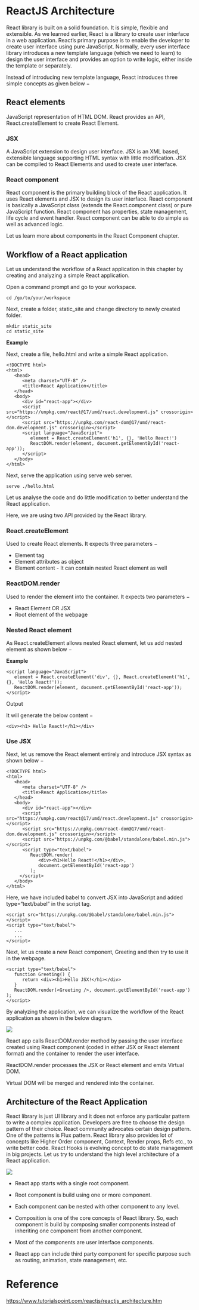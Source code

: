 # ReactJS Architecture

React library is built on a solid foundation. It is simple, flexible and extensible. As we learned earlier, React is a library to create user interface in a web application. React’s primary purpose is to enable the developer to create user interface using pure JavaScript. Normally, every user interface library introduces a new template language (which we need to learn) to design the user interface and provides an option to write logic, either inside the template or separately.

Instead of introducing new template language, React introduces three simple concepts as given below −

## React elements
JavaScript representation of HTML DOM. React provides an API, React.createElement to create React Element.

### JSX
A JavaScript extension to design user interface. JSX is an XML based, extensible language supporting HTML syntax with little modification. JSX can be compiled to React Elements and used to create user interface.

### React component
React component is the primary building block of the React application. It uses React elements and JSX to design its user interface. React component is basically a JavaScript class (extends the React.component class) or pure JavaScript function. React component has properties, state management, life cycle and event handler. React component can be able to do simple as well as advanced logic.

Let us learn more about components in the React Component chapter.

## Workflow of a React application
Let us understand the workflow of a React application in this chapter by creating and analyzing a simple React application.

Open a command prompt and go to your workspace.
```
cd /go/to/your/workspace
```
Next, create a folder, static_site and change directory to newly created folder.
```
mkdir static_site
cd static_site
```

**Example**

Next, create a file, hello.html and write a simple React application.
```
<!DOCTYPE html>
<html>
   <head>
      <meta charset="UTF-8" />
      <title>React Application</title>
   </head>
   <body>
      <div id="react-app"></div>
      <script src="https://unpkg.com/react@17/umd/react.development.js" crossorigin></script>
      <script src="https://unpkg.com/react-dom@17/umd/react-dom.development.js" crossorigin></script>
      <script language="JavaScript">
         element = React.createElement('h1', {}, 'Hello React!')
         ReactDOM.render(element, document.getElementById('react-app'));
      </script>
   </body>
</html>
```
Next, serve the application using serve web server.
```
serve ./hello.html
```

Let us analyse the code and do little modification to better understand the React application.

Here, we are using two API provided by the React library.

### React.createElement
Used to create React elements. It expects three parameters −

- Element tag
- Element attributes as object
- Element content - It can contain nested React element as well

### ReactDOM.render
Used to render the element into the container. It expects two parameters −

- React Element OR JSX
- Root element of the webpage

### Nested React element
As React.createElement allows nested React element, let us add nested element as shown below −

**Example**
```
<script language="JavaScript">
   element = React.createElement('div', {}, React.createElement('h1', {}, 'Hello React!'));
   ReactDOM.render(element, document.getElementById('react-app'));
</script>
```
Output

It will generate the below content −
```
<div><h1> Hello React!</h1></div>
```

### Use JSX
Next, let us remove the React element entirely and introduce JSX syntax as shown below −
```
<!DOCTYPE html>
<html>
   <head>
      <meta charset="UTF-8" />
      <title>React Application</title>
   </head>
   <body>
      <div id="react-app"></div>
      <script src="https://unpkg.com/react@17/umd/react.development.js" crossorigin></script>
      <script src="https://unpkg.com/react-dom@17/umd/react-dom.development.js" crossorigin></script>
      <script src="https://unpkg.com/@babel/standalone/babel.min.js"></script>
      <script type="text/babel">
         ReactDOM.render(
            <div><h1>Hello React!</h1></div>,
            document.getElementById('react-app')
         );
     </script>
   </body>
</html>
```
Here, we have included babel to convert JSX into JavaScript and added type=“text/babel” in the script tag.
```
<script src="https://unpkg.com/@babel/standalone/babel.min.js"></script>
<script type="text/babel">
   ...
   ...
</script>
```

Next, let us create a new React component, Greeting and then try to use it in the webpage.
```
<script type="text/babel">
   function Greeting() {
      return <div><h1>Hello JSX!</h1></div>
   }
   ReactDOM.render(<Greeting />, document.getElementById('react-app') );
</script>
```

By analyzing the application, we can visualize the workflow of the React application as shown in the below diagram.

![](assets/workflow_jsx.jpeg)

React app calls ReactDOM.render method by passing the user interface created using React component (coded in either JSX or React element format) and the container to render the user interface.

ReactDOM.render processes the JSX or React element and emits Virtual DOM.

Virtual DOM will be merged and rendered into the container.

## Architecture of the React Application
React library is just UI library and it does not enforce any particular pattern to write a complex application. Developers are free to choose the design pattern of their choice. React community advocates certain design pattern. One of the patterns is Flux pattern. React library also provides lot of concepts like Higher Order component, Context, Render props, Refs etc., to write better code. React Hooks is evolving concept to do state management in big projects. Let us try to understand the high level architecture of a React application.

![](assets/react_app.jpeg)

- React app starts with a single root component.

- Root component is build using one or more component.

- Each component can be nested with other component to any level.

- Composition is one of the core concepts of React library. So, each component is build by composing smaller components instead of inheriting one component from another component.

- Most of the components are user interface components.

- React app can include third party component for specific purpose such as routing, animation, state management, etc.

# Reference
https://www.tutorialspoint.com/reactjs/reactjs_architecture.htm

